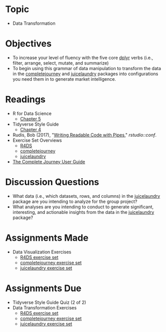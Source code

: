 # Topic

* Data Transformation

# Objectives

* To increase your level of fluency with the five core [dplyr][] verbs (i.e.,
filter, arrange, select, mutate, and summarize)
* To begin using this grammar of data manipulation to transform the data in the
[completejourney][] and [juicelaundry][] packages into configurations you need
them in to generate market intelligence.

# Readings

* R for Data Science
   + [Chapter 5][chapter 5]
* Tidyverse Style Guide
   + [Chapter 4][tsg 4]
* Rudis, Bob (2017), "[Writing Readable Code with Pipes][rudis 2017],"
_rstudio::conf_.
* Exercise Set Overviews
   + [R4DS][r4ds exercises README]
   + [completejourney][completejourney exercises README]
   + [juicelaundry][juicelaundry exercises README]
* [The Complete Journey User Guide][]

# Discussion Questions

* What data (i.e., which datasets, rows, and columns) in the [juicelaundry][]
package are you intending to analyze for the group project?
* What analyses are you intending to conduct to generate significant,
interesting, and actionable insights from the data in the [juicelaundry][]
package?

# Assignments Made

* Data Visualization Exercises
   + [R4DS exercise set][r4ds data viz exercises]
   + [completejourney exercise set][completejourney data viz exercises]
   + [juicelaundry exercise set][juicelaundry data viz exercises]

# Assignments Due

* Tidyverse Style Guide Quiz (2 of 2)
* Data Transformation Exercises
   + [R4DS exercise set][r4ds data tran exercises]
   + [completejourney exercise set][completejourney data tran exercises]
   + [juicelaundry exercise set][juicelaundry data tran exercises]

[chapter 5]:https://r4ds.had.co.nz/transform.html
[completejourney]: https://github.com/bradleyboehmke/completejourney#completejourney
[completejourney data tran exercises]: https://github.com/GCOM7140/completejourney-exercises/blob/master/exercises/01-data-transformation-exercises.md#data-transformation-exercises
[completejourney data viz exercises]: https://github.com/GCOM7140/completejourney-exercises/blob/master/exercises/02-data-visualization-exercises.md#data-visualization-exercises
[completejourney exercises README]: https://github.com/GCOM7140/completejourney-exercises#completejourney-exercises
[dplyr]: https://dplyr.tidyverse.org/#cheatsheet
[juicelaundry]: https://github.com/GCOM7140/juicelaundry#juicelaundry
[juicelaundry data tran exercises]: https://github.com/GCOM7140/juicelaundry-exercises/blob/master/exercises/01-data-transformation-exercises.md#data-transformation-exercises
[juicelaundry data viz exercises]: https://github.com/GCOM7140/juicelaundry-exercises/blob/master/exercises/02-data-visualization-exercises.md#data-visualization-exercises
[juicelaundry exercises README]: https://github.com/GCOM7140/juicelaundry-exercises#juicelaundry-exercises
[r4ds exercises README]: https://github.com/GCOM7140/r4ds-exercises#r4ds-exercises
[r4ds data tran exercises]: https://github.com/GCOM7140/r4ds-exercises/blob/master/exercises/01-data-transformation-exercises.md#data-transformation-exercises
[r4ds data viz exercises]: https://github.com/GCOM7140/r4ds-exercises/blob/master/exercises/02-data-visualization-exercises.md#data-visualization-exercises
[rudis 2017]: https://www.rstudio.com/resources/videos/writing-readable-code-with-pipes/
[The Complete Journey User Guide]: https://github.com/GCOM7140/completejourney-exercises/raw/master/The_Complete_Journey_guide.pdf
[tsg 4]: https://style.tidyverse.org/pipes.html